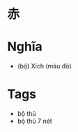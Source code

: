 # 赤

# Nghĩa
* (bộ) Xích (màu đỏ)

# Tags
* bộ thủ
*  bộ thủ 7 nét

<script>window.HANZI_FIELD='赤';</script>
